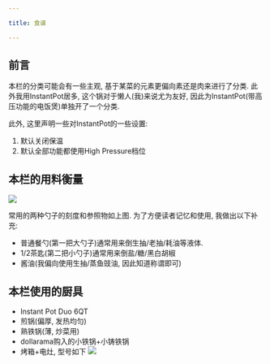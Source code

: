 ```yaml
---

title: 食谱

---
```


  

## 前言

  

本栏的分类可能会有一些主观, 基于某菜的元素更偏向素还是肉来进行了分类. 此外我用InstantPot居多, 这个锅对于懒人(我)来说尤为友好, 因此为InstantPot(带高压功能的电饭煲)单独开了一个分类.

此外, 这里声明一些对InstantPot的一些设置:
1. 默认关闭保温
2. 默认全部功能都使用High Pressure档位

## 本栏的用料衡量

![](https://r2.asyncx.top/2025/01/31/202501312030996.webp)

常用的两种勺子的刻度和参照物如上图. 为了方便读者记忆和使用, 我做出以下补充:

- 普通餐勺(第一把大勺子)通常用来倒生抽/老抽/耗油等液体.
- 1/2茶匙(第二把小勺子)通常用来倒盐/糖/黑白胡椒
- 酱油(我偏向使用生抽/蒸鱼豉油, 因此知道称谓即可)

## 本栏使用的厨具

- Instant Pot Duo 6QT
- 煎锅(偏厚, 发热均匀)
- 熟铁锅(薄, 炒菜用)
- dollarama购入的小铁锅+小铸铁锅
- 烤箱+电灶, 型号如下
![](https://r2.asyncx.top/2025/01/31/202501312044604.webp)